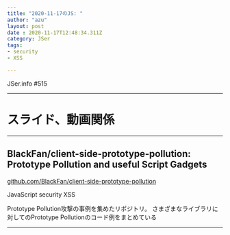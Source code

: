 ```yaml
---
title: "2020-11-17のJS: "
author: "azu"
layout: post
date : 2020-11-17T12:48:34.311Z
category: JSer
tags:
- security
- XSS

---
```


JSer.info #515

----

<h1 class="site-genre">スライド、動画関係</h1>

----

## BlackFan/client-side-prototype-pollution: Prototype Pollution and useful Script Gadgets
[github.com/BlackFan/client-side-prototype-pollution](https://github.com/BlackFan/client-side-prototype-pollution "BlackFan/client-side-prototype-pollution: Prototype Pollution and useful Script Gadgets")
<p class="jser-tags jser-tag-icon"><span class="jser-tag">JavaScript</span> <span class="jser-tag">security</span> <span class="jser-tag">XSS</span></p>

Prototype Pollution攻撃の事例を集めたリポジトリ。
さまざまなライブラリに対してのPrototype Pollutionのコード例をまとめている


----
